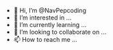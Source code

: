 - 👋 Hi, I’m @NavPepcoding
- 👀 I’m interested in ...
- 🌱 I’m currently learning ...
- 💞️ I’m looking to collaborate on ...
- 📫 How to reach me ...

<!---
NavPepcoding/NavPepcoding is a ✨ special ✨ repository because its `README.md` (this file) appears on your GitHub profile.
You can click the Preview link to take a look at your changes.
--->
